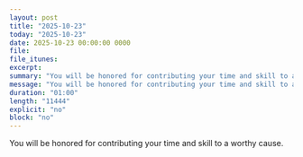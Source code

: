 ```yaml
---
layout: post
title: "2025-10-23"
today: "2025-10-23"
date: 2025-10-23 00:00:00 0000
file:
file_itunes:
excerpt:
summary: "You will be honored for contributing your time and skill to a worthy cause."
message: "You will be honored for contributing your time and skill to a worthy cause."
duration: "01:00"
length: "11444"
explicit: "no"
block: "no"
---
```

You will be honored for contributing your time and skill to a worthy cause.

